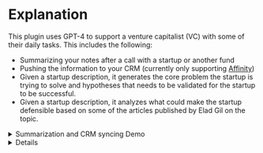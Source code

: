 # Explanation
This plugin uses GPT-4 to support a venture capitalist (VC) with some of their daily tasks. This includes the following:
- Summarizing your notes after a call with a startup or another fund
- Pushing the information to your CRM (currently only supporting [Affinity](https://www.affinity.co/))
- Given a startup description, it generates the core problem the startup is trying to solve and hypotheses that needs to be validated for the startup to be successful.
- Given a startup description, it analyzes what could make the startup defensible based on some of the articles published by Elad Gil on the topic.

<details>
<summary> Summarization and CRM syncing Demo </summary>

## Summarization and Affinity Sync
![screen-gif](./gifs/vc_wizard.gif)

</details>

<details>

<details>
<summary> Startup DD</summary>

## Startup DD support
![screen-gif](./gifs/dd.gif)

</details>

<details>

<summary> Defensibility Analysis</summary>

## Startup DD support
![screen-gif](./gifs/defensibility.gif.gif)

</details>

<details>




# Setup Steps
- Clone this repo into `<obsidian-vault-path>/.obsidian/plugins/vc_copilot/`

## Settings
- The Affinity settings are only needed if you are using Affinity as CRM tool and would like to automatically push startups and VC connections there. If you are just using it for summarization and cleaning it from markdown syntax, just fill the other settings
- Do not forget to have a '/' at the end of the vault path (otherwise it won't work)

# Usage
- After your are finished taking notes about a startup or a VC, add the correct hashtags to the note
	- For a VC -> #network/connected  and type of VC ( #Person/VC or #Entity/VC )
	- For startup -> #startups/screened 
- To summarize:
	- For a startup -> use the mouse to highlight the text you want to summarize -> `Cmd + P` -> summarize this startup
	- For a VC -> `Cmd + P` -> Summarize All VC Notes

- To push data to Affinity:
	- Check the #review and #review_startup hashtags
	- Approve that everything is fine or make your changes to the summary
	- Remove the #review (or #review_startup ) hashtag and add ( #Affinity ) instead
	- `Cmd + P` -> Push VCs or Startups to Affinity
	- Voila, data is pushed to Affinity ( the affinity hashtag will be removed automatically)

- To generate core problem and hypotheses to guide you with your DD:
	- `Cmd + P` -> Startup Guidance Workflow -> copy a description of the startup as detailed as possible

- To test the defensibility of a startup:
	- `Cmd + P` -> Evaluate Startup Defensibility -> copy a description of the startup as detailed as possible

 
## External Tools Used
- OpenAI; providing GPT-4
- Affinity.co; using their APIs to push data to their CRM
